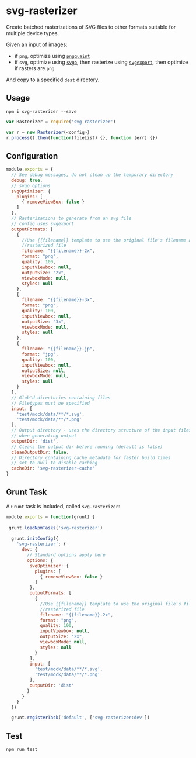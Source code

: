 # svg-rasterizer

Create batched rasterizations of SVG files to other formats suitable for multiple device types.

Given an input of images:

- if `png`, optimize using [`pngquaint`](https://github.com/imagemin/pngquant-bin)
- if `svg`, optimize using [`svgo`](https://github.com/svg/svgo), then rasterize using 
[`svgexport`](https://github.com/shakiba/svgexport), then optimize if rasters are `png`

And copy to a specified `dest` directory.

## Usage

`npm i svg-rasterizer --save`

```javascript
var Rasterizer = require('svg-rasterizer')

var r = new Rasterizer(<config>)
r.process().then(function(fileList) {}, function (err) {})
```

## Configuration

```javascript
module.exports = {
  // See debug messages, do not clean up the temporary directory
  debug: true,
  // svgo options
  svgOptimizer: {
    plugins: [
      { removeViewBox: false }
    ]
  },
  // Rasterizations to generate from an svg file
  // config uses svgexport
  outputFormats: [
    {
      //Use {{filename}} template to use the original file's filename as a base for the
      //rasterized file
      filename: "{{filename}}-2x",
      format: "png",
      quality: 100,
      inputViewbox: null,
      outputSize: "2x",
      viewboxMode: null,
      styles: null
    },
    {
      filename: "{{filename}}-3x",
      format: "png",
      quality: 100,
      inputViewbox: null,
      outputSize: "3x",
      viewboxMode: null,
      styles: null
    },
    {
      filename: "{{filename}}-jp",
      format: "jpg",
      quality: 100,
      inputViewbox: null,
      outputSize: null,
      viewboxMode: null,
      styles: null
    }
  ],
  // Glob'd directories containing files
  // Filetypes must be specified
  input: [
    'test/mock/data/**/*.svg',
    'test/mock/data/**/*.png'
  ],
  // Output directory - uses the directory structure of the input files
  // when generating output
  outputDir: 'dist',
  // Cleans the output dir before running (default is false)
  cleanOutputDir: false,
  // Directory containing cache metadata for faster build times
  // set to null to disable caching
  cacheDir: 'svg-rasterizer-cache'
}

```

## Grunt Task

A `Grunt` task is included, called `svg-rasterizer`:

```javascript
module.exports = function(grunt) {
  
 grunt.loadNpmTasks('svg-rasterizer')
  
  grunt.initConfig({
    'svg-rasterizer': {
      dev: {
        // Standard options apply here
        options: {
         svgOptimizer: {
           plugins: [
             { removeViewBox: false }
           ]
         },
         outputFormats: [
           {
             //Use {{filename}} template to use the original file's filename as a base for the
             //rasterized file
             filename: "{{filename}}-2x",
             format: "png",
             quality: 100,
             inputViewbox: null,
             outputSize: "2x",
             viewboxMode: null,
             styles: null
           }
         ],
         input: [
           'test/mock/data/**/*.svg',
           'test/mock/data/**/*.png'
         ],
         outputDir: 'dist'
        }
      }
    }
  })

  grunt.registerTask('default', ['svg-rasterizer:dev'])  
```

## Test

`npm run test`
